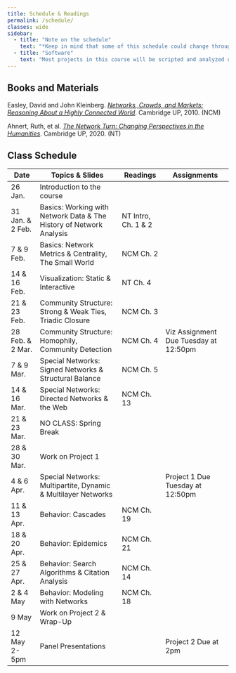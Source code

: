```yaml
---
title: Schedule & Readings
permalink: /schedule/
classes: wide
sidebar:
  - title: "Note on the schedule"
    text: "*Keep in mind that some of this schedule could change throughout the semester. However, if anything changes I'll update this page, and I'll be sure to give you plenty of advance notice.*"
  - title: "Software"
    text: "Most projects in this course will be scripted and analyzed using Python, an open source programming language and environment. Specifically, we will be using Jupyter Lab as our programming environment."
---
```


## Books and Materials

Easley, David and John Kleinberg. [*Networks, Crowds, and Markets: Reasoning About a Highly Connected World*](https://www.cs.cornell.edu/home/kleinber/networks-book/networks-book.pdf). Cambridge UP, 2010. (NCM)

Ahnert, Ruth, et al. [*The Network Turn: Changing Perspectives in the Humanities*](https://doi.org/10.1017/9781108866804). Cambridge UP, 2020. (NT)

## Class Schedule

Date|Topics & Slides|Readings|Assignments
--|---|---|---
26 Jan.|Introduction to the course|
31 Jan. & 2 Feb.|Basics: Working with Network Data & The History of Network Analysis|NT Intro, Ch. 1 & 2
7 & 9 Feb.|Basics: Network Metrics & Centrality, The Small World|NCM Ch. 2
14 & 16 Feb.|Visualization: Static & Interactive|NT Ch. 4
21 & 23 Feb.|Community Structure: Strong & Weak Ties, Triadic Closure|NCM Ch. 3
28 Feb. & 2 Mar.|Community Structure: Homophily, Community Detection|NCM Ch. 4|Viz Assignment Due Tuesday at 12:50pm
7 & 9 Mar.|Special Networks: Signed Networks & Structural Balance|NCM Ch. 5
14 & 16 Mar.|Special Networks:  Directed Networks & the Web|NCM Ch. 13
21 & 23 Mar.|NO CLASS: Spring Break
28 & 30 Mar.|Work on Project 1
4 & 6 Apr.|Special Networks: Multipartite, Dynamic & Multilayer Networks||Project 1 Due Tuesday at 12:50pm
11 & 13 Apr.|Behavior: Cascades|NCM Ch. 19
18 & 20 Apr.|Behavior: Epidemics|NCM Ch. 21
25 & 27 Apr.|Behavior: Search Algorithms & Citation Analysis|NCM Ch. 14
2 & 4 May|Behavior: Modeling with Networks|NCM Ch. 18
9 May|Work on Project 2 & Wrap-Up|
12 May 2-5pm|Panel Presentations||Project 2 Due at 2pm
